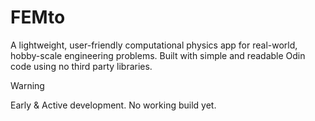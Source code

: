 # FEMto
A lightweight, user-friendly computational physics app for real-world, hobby-scale engineering problems.
Built with simple and readable Odin code using no third party libraries.

> [!WARNING]
> Early & Active development. No working build yet.
